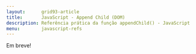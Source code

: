 ```yaml
---
layout:      grid93-article
title:       JavaScript - Append Child (DOM)
description: Referência prática da função appendChild() - JavaScript
menu:        javascript-refs
---
```



Em breve!